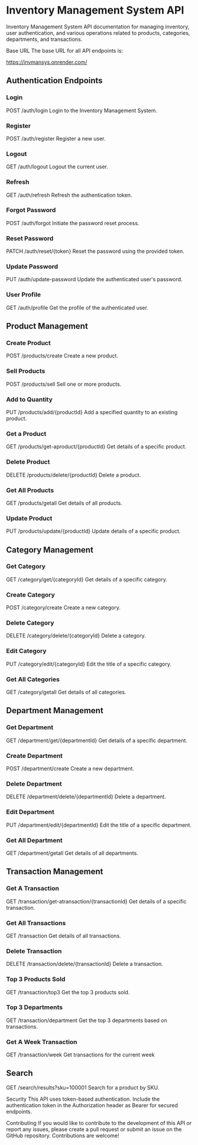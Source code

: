 # Inventory Management System API

Inventory Management System API documentation for managing inventory, user authentication, and various operations related to products, categories, departments, and transactions.

Base URL
The base URL for all API endpoints is:

https://invmansys.onrender.com/

## Authentication Endpoints
### Login
POST /auth/login
Login to the Inventory Management System.

### Register
POST /auth/register
Register a new user.

### Logout
GET /auth/logout
Logout the current user.

### Refresh
GET /auth/refresh
Refresh the authentication token.

### Forgot Password
POST /auth/forgot
Initiate the password reset process.

### Reset Password
PATCH /auth/reset/{token}
Reset the password using the provided token.

### Update Password
PUT /auth/update-password
Update the authenticated user's password.

### User Profile
GET /auth/profile
Get the profile of the authenticated user.

## Product Management
### Create Product
POST /products/create
Create a new product.

### Sell Products
POST /products/sell
Sell one or more products.

### Add to Quantity
PUT /products/add/{productId}
Add a specified quantity to an existing product.

### Get a Product
GET /products/get-aproduct/{productId}
Get details of a specific product.

### Delete Product
DELETE /products/delete/{productId}
Delete a product.

### Get All Products
GET /products/getall
Get details of all products.

### Update Product
PUT /products/update/{productId}
Update details of a specific product.

## Category Management
### Get Category
GET /category/get/{categoryId}
Get details of a specific category.

### Create Category
POST /category/create
Create a new category.

### Delete Category
DELETE /category/delete/{categoryId}
Delete a category.

### Edit Category
PUT /category/edit/{categoryId}
Edit the title of a specific category.

### Get All Categories
GET /category/getall
Get details of all categories.

## Department Management
### Get Department
GET /department/get/{departmentId}
Get details of a specific department.

### Create Department
POST /department/create
Create a new department.

### Delete Department
DELETE /department/delete/{departmentId}
Delete a department.

### Edit Department
PUT /department/edit/{departmentId}
Edit the title of a specific department.

### Get All Department
GET /department/getall
Get details of all departments.

## Transaction Management
### Get A Transaction
GET /transaction/get-atransaction/{transactionId}
Get details of a specific transaction.

### Get All Transactions
GET /transaction
Get details of all transactions.

### Delete Transaction
DELETE /transaction/delete/{transactionId}
Delete a transaction.

### Top 3 Products Sold
GET /transaction/top3
Get the top 3 products sold.

### Top 3 Departments
GET /transaction/department
Get the top 3 departments based on transactions.

### Get A Week Transaction
GET /transaction/week
Get transactions for the current week

## Search
GET /search/results?sku=100001
Search for a product by SKU.

Security
This API uses token-based authentication. Include the authentication token in the Authorization header as Bearer <token> for secured endpoints.

Contributing
If you would like to contribute to the development of this API or report any issues, please create a pull request or submit an issue on the GitHub repository. Contributions are welcome!




